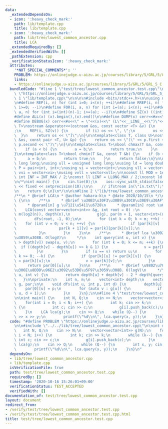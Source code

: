 ```yaml
---
data:
  _extendedDependsOn:
  - icon: ':heavy_check_mark:'
    path: lib/template.cpp
    title: lib/template.cpp
  - icon: ':heavy_check_mark:'
    path: lib/tree/lowest_common_ancestor.cpp
    title: LCA
  _extendedRequiredBy: []
  _extendedVerifiedWith: []
  _pathExtension: cpp
  _verificationStatusIcon: ':heavy_check_mark:'
  attributes:
    '*NOT_SPECIAL_COMMENTS*': ''
    PROBLEM: https://onlinejudge.u-aizu.ac.jp/courses/library/5/GRL/5/GRL_5_C
    links:
    - https://onlinejudge.u-aizu.ac.jp/courses/library/5/GRL/5/GRL_5_C
  bundledCode: "#line 1 \"test/tree/lowest_common_ancestor.test.cpp\"\n#define PROBLEM\
    \ \"https://onlinejudge.u-aizu.ac.jp/courses/library/5/GRL/5/GRL_5_C\"\n\n#line\
    \ 1 \"lib/template.cpp\"\n\n\n\n#include <bits/stdc++.h>\n\nusing namespace std;\n\
    \n#define REP(i, n) for (int i=0; i<(n); ++i)\n#define RREP(i, n) for (int i=(int)(n)-1;\
    \ i>=0; --i)\n#define FOR(i, a, n) for (int i=(a); i<(n); ++i)\n#define RFOR(i,\
    \ a, n) for (int i=(int)(n)-1; i>=(a); --i)\n\n#define SZ(x) ((int)(x).size())\n\
    #define ALL(x) (x).begin(),(x).end()\n\n#define DUMP(x) cerr<<#x<<\" = \"<<(x)<<endl\n\
    #define DEBUG(x) cerr<<#x<<\" = \"<<(x)<<\" (L\"<<__LINE__<<\")\"<<endl;\n\ntemplate<class\
    \ T>\nostream &operator<<(ostream &os, const vector <T> &v) {\n    os << \"[\"\
    ;\n    REP(i, SZ(v)) {\n        if (i) os << \", \";\n        os << v[i];\n  \
    \  }\n    return os << \"]\";\n}\n\ntemplate<class T, class U>\nostream &operator<<(ostream\
    \ &os, const pair <T, U> &p) {\n    return os << \"(\" << p.first << \" \" <<\
    \ p.second << \")\";\n}\n\ntemplate<class T>\nbool chmax(T &a, const T &b) {\n\
    \    if (a < b) {\n        a = b;\n        return true;\n    }\n    return false;\n\
    }\n\ntemplate<class T>\nbool chmin(T &a, const T &b) {\n    if (b < a) {\n   \
    \     a = b;\n        return true;\n    }\n    return false;\n}\n\nusing ll =\
    \ long long;\nusing ull = unsigned long long;\nusing ld = long double;\nusing\
    \ P = pair<int, int>;\nusing vi = vector<int>;\nusing vll = vector<ll>;\nusing\
    \ vvi = vector<vi>;\nusing vvll = vector<vll>;\n\nconst ll MOD = 1e9 + 7;\nconst\
    \ int INF = INT_MAX / 2;\nconst ll LINF = LLONG_MAX / 2;\nconst ld eps = 1e-9;\n\
    \n/*\nint main() {\n    cin.tie(0);\n    ios::sync_with_stdio(false);\n    cout\
    \ << fixed << setprecision(10);\n\n    // ifstream in(\"in.txt\");\n    // cin.rdbuf(in.rdbuf());\n\
    \n    return 0;\n}\n*/\n\n\n#line 2 \"lib/tree/lowest_common_ancestor.cpp\"\n\n\
    /**\n * @brief LCA\n * @author habara-k\n * @date 2020/10/15\n */\nstruct LCA\
    \ {\n\n    /**\n     * @brief \u30B3\u30F3\u30B9\u30C8\u30E9\u30AF\u30BF. O(VlogV)\n\
    \     * @param[in] g \u7121\u5411\u6728\n     * @param[in] root \u6839\n     */\n\
    \    LCA(const vector<vector<int>> &g, int root = 0) :\n            n(g.size()),\
    \ m(log2(n)), depth(n),\n            g(g), par(m + 1, vector<int>(n, -1)) {\n\n\
    \        dfs(root, -1, 0);\n\n        for (int k = 0; k < m; ++k) {\n        \
    \    for (int v = 0; v < n; ++v) {\n                if (par[k][v] != -1) {\n \
    \                   par[k + 1][v] = par[k][par[k][v]];\n                }\n  \
    \          }\n        }\n    }\n\n    /**\n     * @brief lca \u3092\u53D6\u5F97\
    \u3059\u308B. O(logV)\n     */\n    int query(int u, int v) {\n        if (depth[u]\
    \ > depth[v]) swap(u, v);\n        for (int k = 0; k <= m; ++k) {\n          \
    \  if ((depth[v] - depth[u]) >> k & 1) {\n                v = par[k][v];\n   \
    \         }\n        }\n        if (u == v) return u;\n        for (int k = m;\
    \ k >= 0; --k) {\n            if (par[k][u] != par[k][v]) {\n                u\
    \ = par[k][u];\n                v = par[k][v];\n            }\n        }\n   \
    \     return par[0][u];\n    }\n\n    /**\n     * @brief \u9802\u70B9u,v\u9593\
    \u306E\u8DDD\u96E2\u3092\u53D6\u5F97\u3059\u308B. O(logV)\n     */\n    int dist(int\
    \ u, int v) {\n        return depth[u] + depth[v] - 2 * depth[query(u,v)];\n \
    \   }\n\nprivate:\n    int n, m;\n    vector<int> depth;\n    vector<vector<int>>\
    \ g, par;\n\n    void dfs(int u, int p, int d) {\n        depth[u] = d;\n    \
    \    par[0][u] = p;\n        for (auto v : g[u]) {\n            if (v != p) dfs(v,\
    \ u, d + 1);\n        }\n    }\n};\n\n#line 4 \"test/tree/lowest_common_ancestor.test.cpp\"\
    \n\nint main() {\n    int N, Q;\n    cin >> N;\n    vector<vector<int>> g(N);\n\
    \    for(int i = 0; i < N; i++) {\n        int k; cin >> k;\n        while (k--)\
    \ {\n            int c; cin >> c;\n            g[i].push_back(c);\n        }\n\
    \    }\n    LCA lca(g);\n    cin >> Q;\n    while (Q--) {\n        int x, y; cin\
    \ >> x >> y;\n        printf(\"%d\\n\", lca.query(x, y));\n    }\n}\n"
  code: "#define PROBLEM \"https://onlinejudge.u-aizu.ac.jp/courses/library/5/GRL/5/GRL_5_C\"\
    \n\n#include \"../../lib/tree/lowest_common_ancestor.cpp\"\n\nint main() {\n \
    \   int N, Q;\n    cin >> N;\n    vector<vector<int>> g(N);\n    for(int i = 0;\
    \ i < N; i++) {\n        int k; cin >> k;\n        while (k--) {\n           \
    \ int c; cin >> c;\n            g[i].push_back(c);\n        }\n    }\n    LCA\
    \ lca(g);\n    cin >> Q;\n    while (Q--) {\n        int x, y; cin >> x >> y;\n\
    \        printf(\"%d\\n\", lca.query(x, y));\n    }\n}\n"
  dependsOn:
  - lib/tree/lowest_common_ancestor.cpp
  - lib/template.cpp
  isVerificationFile: true
  path: test/tree/lowest_common_ancestor.test.cpp
  requiredBy: []
  timestamp: '2020-10-16 15:26:01+09:00'
  verificationStatus: TEST_ACCEPTED
  verifiedWith: []
documentation_of: test/tree/lowest_common_ancestor.test.cpp
layout: document
redirect_from:
- /verify/test/tree/lowest_common_ancestor.test.cpp
- /verify/test/tree/lowest_common_ancestor.test.cpp.html
title: test/tree/lowest_common_ancestor.test.cpp
---
```

